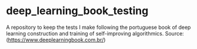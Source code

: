 # deep_learning_book_testing
A repository to keep the tests I make following the portuguese book of deep learning construction and training of self-improving algorithmics. Source: (https://www.deeplearningbook.com.br/)
